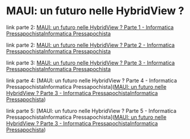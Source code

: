# MAUI: un futuro nelle HybridView ?

link parte 2: [MAUI: un futuro nelle HybridView ? Parte 1 - Informatica PressapochistaInformatica Pressapochista](https://www.informaticapressapochista.com/development/maui-un-futuro-nelle-hybridview-parte-1/)

link parte 2: [MAUI: un futuro nelle HybridView ? Parte 2 - Informatica PressapochistaInformatica Pressapochista](https://www.informaticapressapochista.com/development/maui-un-futuro-nelle-hybridview-parte-2/)

link parte 3: [MAUI: un futuro nelle HybridView ? Parte 3 - Informatica PressapochistaInformatica Pressapochista](https://www.informaticapressapochista.com/development/maui-un-futuro-nelle-hybridview-parte-3/)

link parte 4: [MAUI: un futuro nelle HybridView ? Parte 4 - Informatica PressapochistaInformatica Pressapochista]([MAUI: un futuro nelle HybridView ? Parte 3 - Informatica PressapochistaInformatica Pressapochista](https://www.informaticapressapochista.com/development/maui-un-futuro-nelle-hybridview-parte-4/))

link parte 5: [MAUI: un futuro nelle HybridView ? Parte 5 - Informatica PressapochistaInformatica Pressapochista]([MAUI: un futuro nelle HybridView ? Parte 3 - Informatica PressapochistaInformatica Pressapochista](https://www.informaticapressapochista.com/development/maui-un-futuro-nelle-hybridview-parte-5/))